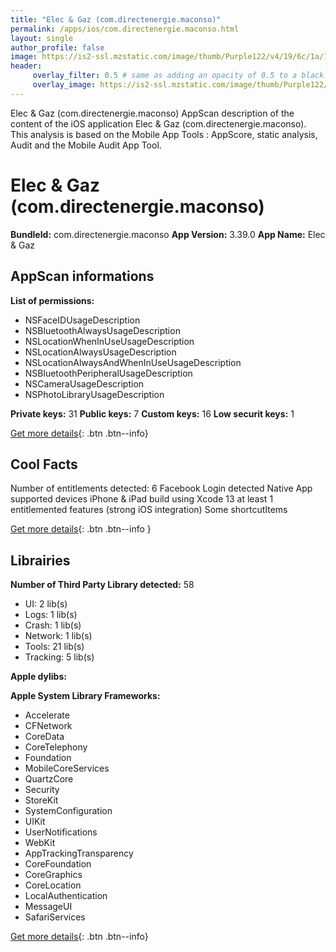 ```yaml
---
title: "Elec & Gaz (com.directenergie.maconso)"
permalink: /apps/ios/com.directenergie.maconso.html
layout: single
author_profile: false
image: https://is2-ssl.mzstatic.com/image/thumb/Purple122/v4/19/6c/1a/196c1a18-fe8c-d9f9-483c-80c04cbf3499/AppIcon-1x_U007emarketing-0-7-0-85-220.png/512x512bb.jpg
header: 
     overlay_filter: 0.5 # same as adding an opacity of 0.5 to a black background
     overlay_image: https://is2-ssl.mzstatic.com/image/thumb/Purple122/v4/19/6c/1a/196c1a18-fe8c-d9f9-483c-80c04cbf3499/AppIcon-1x_U007emarketing-0-7-0-85-220.png/512x512bb.jpg
---
```

Elec & Gaz (com.directenergie.maconso) AppScan description of the content of the iOS application Elec & Gaz (com.directenergie.maconso). This analysis is based on the Mobile App Tools : AppScore, static analysis, Audit and the Mobile Audit App Tool.

# Elec & Gaz (com.directenergie.maconso)

**BundleId:** com.directenergie.maconso
**App Version:** 3.39.0
**App Name:** Elec & Gaz


## AppScan informations 

**List of permissions:** 
- NSFaceIDUsageDescription
- NSBluetoothAlwaysUsageDescription
- NSLocationWhenInUseUsageDescription
- NSLocationAlwaysUsageDescription
- NSLocationAlwaysAndWhenInUseUsageDescription
- NSBluetoothPeripheralUsageDescription
- NSCameraUsageDescription
- NSPhotoLibraryUsageDescription
  
  
**Private keys:** 31
**Public keys:** 7
**Custom keys:** 16
**Low securit keys:** 1
  
[Get more details](/pricing.html){: .btn .btn--info}

## Cool Facts

Number of entitlements detected: 6
Facebook Login detected
Native App
supported devices iPhone & iPad
build using Xcode 13
at least 1 entitlemented features (strong iOS integration)
Some shortcutItems 
  
[Get more details](/pricing.html){: .btn .btn--info }

## Librairies 
**Number of Third Party Library detected:** 58
- UI: 2 lib(s)
- Logs: 1 lib(s)
- Crash: 1 lib(s)
- Network: 1 lib(s)
- Tools: 21 lib(s)
- Tracking: 5 lib(s)


**Apple dylibs:**


**Apple System Library Frameworks:**
- Accelerate
- CFNetwork
- CoreData
- CoreTelephony
- Foundation
- MobileCoreServices
- QuartzCore
- Security
- StoreKit
- SystemConfiguration
- UIKit
- UserNotifications
- WebKit
- AppTrackingTransparency
- CoreFoundation
- CoreGraphics
- CoreLocation
- LocalAuthentication
- MessageUI
- SafariServices


  
[Get more details](/pricing.html){: .btn .btn--info}

